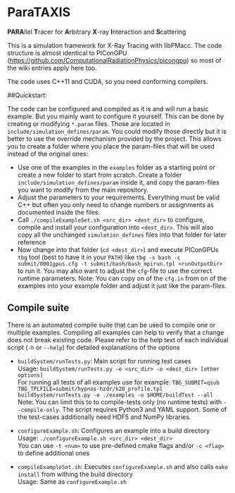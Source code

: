# ParaTAXIS
**PARA**llel **T**racer for **A**rbitrary **X**-ray **I**nteraction and **S**cattering

This is a simulation framework for X-Ray Tracing with libPMacc. The code structure is almost identical to PIConGPU (https://github.com/ComputationalRadiationPhysics/picongpu) so most of the wiki entries apply here too.

The code uses C++11 and CUDA, so you need conforming compilers.

##Quickstart:

The code can be configured and compiled as it is and will run a basic example. But you mainly want to configure it yourself. This can be done by creating or modifying `*.param` files. Those are located in `include/simulation_defines/param`. You could modify those directly but it is better to use the override mechanism provided by the project. This allows you to create a folder where you place the param-files that will be used instead of the original ones:

- Use one of the examples in the `examples` folder as a starting point or create a new folder to start from scratch. Create a folder `include/simulation_defines/param` inside it, and copy the param-files you want to modify from the main repository.
- Adjust the parameters to your requirements. Everything must be valid C++ but often you only need to change numbers or assignments as documented inside the files.
- Call `./compileExampleSet.sh <src_dir> <dest_dir>` to configure, compile and install your configuration into `<dest_dir>`. This will also copy all the unchanged `simulation_defines` files into that folder for later reference
- Now change into that folder (`cd <dest_dir>`) and execute PIConGPUs `tbg` tool (best to have it in your `PATH`) like `tbg -s bash -c submit/0001gpus.cfg -t submit/bash/bash_mpirun.tpl <runOutputDir>` to run it. You may also want to adjust the `cfg`-file to use the correct runtime parameters. Note: You can copy on of the `cfg.in` from on of the examples into your example folder and adjust it just like the param-files.

## Compile suite

There is an automated compile suite that can be used to compile one or multiple examples.
Compiling all examples can help to verify that a change does not break existing code.
Please refer to the help text of each individual script (`-h` or `--help`) for detailed explanations of the options
   
- `buildSystem/runTests.py`: Main script for running test cases   
   Usage: `buildSystem/runTests.py -e <src_dir> -o <dest_dir> [other options]`   
   For running all tests of all examples use for example: `TBG_SUBMIT=qsub TBG_TPLFILE=submit/hypnos-hzdr/k20_profile.tpl buildSystem/runTests.py -e ./examples -o $HOME/buildTest --all`   
   Note: You can limit this to to compile-tests only (no runtime tests) with `--compile-only`. The script requires Python3 and YAML support. Some of the test-cases additionally need HDF5 and NumPy libraries.
   
- `configureExample.sh`: Configures an example into a build directory   
   Usage: `./configureExample.sh <src_dir> <dest_dir>`   
   You can use `-t <num>` to use pre-defined cmake flags and/or `-c <flag>` to define additional ones
   
- `compileExampleSet.sh`: Executes `configureExample.sh` and also calls `make install` from withing the build directory   
   Usage: Same as `configureExample.sh`
   
